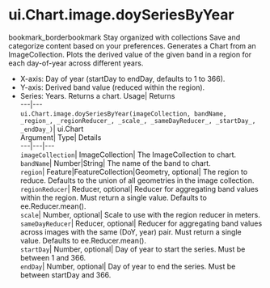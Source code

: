  
#  ui.Chart.image.doySeriesByYear
bookmark_borderbookmark Stay organized with collections  Save and categorize content based on your preferences. 
Generates a Chart from an ImageCollection. Plots the derived value of the given band in a region for each day-of-year across different years. 
- X-axis: Day of year (startDay to endDay, defaults to 1 to 366).
- Y-axis: Derived band value (reduced within the region).
- Series: Years.
Returns a chart.
Usage| Returns  
---|---  
`ui.Chart.image.doySeriesByYear(imageCollection, bandName,  _region_, _regionReducer_, _scale_, _sameDayReducer_, _startDay_, _endDay_)`| ui.Chart  
Argument| Type| Details  
---|---|---  
`imageCollection`| ImageCollection| The ImageCollection to chart.  
`bandName`| Number|String| The name of the band to chart.  
`region`| Feature|FeatureCollection|Geometry, optional| The region to reduce. Defaults to the union of all geometries in the image collection.  
`regionReducer`| Reducer, optional| Reducer for aggregating band values within the region. Must return a single value. Defaults to ee.Reducer.mean().  
`scale`| Number, optional| Scale to use with the region reducer in meters.  
`sameDayReducer`| Reducer, optional| Reducer for aggregating band values across images with the same (DoY, year) pair. Must return a single value. Defaults to ee.Reducer.mean().  
`startDay`| Number, optional| Day of year to start the series. Must be between 1 and 366.  
`endDay`| Number, optional| Day of year to end the series. Must be between startDay and 366.  
